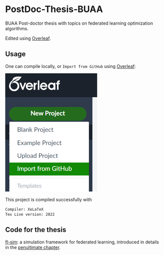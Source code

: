 # PostDoc-Thesis-BUAA

BUAA Post-doctor thesis with topics on federated learning optimization algorithms.

Edited using [Overleaf](https://www.overleaf.com/).

## Usage

One can compile locally, or `Import from GitHub` using [Overleaf](https://www.overleaf.com/):

![Import from GitHub](figures/overleaf-import-from-github.png)

This project is compiled successfully with

```
Compiler: XeLaTeX
Tex Live version: 2022
```

## Code for the thesis

[fl-sim](https://github.com/wenh06/fl-sim): a simulation framework for federated learning, introduced in details in the [penultimate chapter](content/chapter5).
